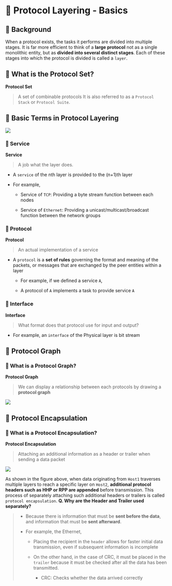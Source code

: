 # 💚 Protocol Layering - Basics
## 💛 Background
When a protocol exists, the tasks it performs are divided into multiple stages.
It is far more efficient to think of a **large protocol** not as a single monolithic entity, but as **divided into several distinct stages**. Each of these stages into which the protocol is divided is called a `layer`.
## 💛 What is the Protocol Set?
**Protocol Set**

> A set of combinable protocols
It is also referred to as a `Protocol Stack` or `Protocol Suite`.
## 💛 Basic Terms in Protocol Layering

![](https://prod-files-secure.s3.us-west-2.amazonaws.com/e7a75158-b9c4-4d57-84fa-9858bfaefc38/c3006fa0-702b-428b-9b68-f2fc396a5cd8/image.png?X-Amz-Algorithm=AWS4-HMAC-SHA256&X-Amz-Content-Sha256=UNSIGNED-PAYLOAD&X-Amz-Credential=ASIAZI2LB466RDA25RVM%2F20250928%2Fus-west-2%2Fs3%2Faws4_request&X-Amz-Date=20250928T225311Z&X-Amz-Expires=3600&X-Amz-Security-Token=IQoJb3JpZ2luX2VjED8aCXVzLXdlc3QtMiJGMEQCIFlFjpt7WVEkjL98SbRUV8mFmhQmXsylBIp1qPx90LZHAiANAtKzimSMPN2cc74lcc3Raab2QW33KbmHOPjYhlYsQCqIBAjI%2F%2F%2F%2F%2F%2F%2F%2F%2F%2F8BEAAaDDYzNzQyMzE4MzgwNSIME3whay%2FaS6qrWRGtKtwDJUBUK6wvTfQKyqNH3x3W6e9rRfUxm7XqcKOqTlsi7sNlf%2Ba5sQno%2BYpfXQO1j8Ex5ufeDFKHcvIv%2BPCj2NDO3GlemgLO23pnHgwsPKs048dEJXJVNHVpDq2A3gfbYN1iegaImpvVXPpN0RVfqy5G8yxBpVVN3A1uklByD3NoFaLuP6OTeumCkifYXvl00KeBkg3wPYZQbmvi6RUymbD0e5DaZLEnupRu6KlwU686xc%2FxOYsxPAzmH8oJp2YnxvBBteyGk4yIbLzb7sA%2FVnk4oO1lskWNh9oU1BSoDy3giNEGj8Llb9NOQIFtsPHGJ7OyNyWTV7Xd9b%2F%2F8YpsFQ%2BSgMO7Ul%2BTpKJPB4a1ihbjsK8%2FWFhhwQy0kpIxKEqBpc%2FLTw9s2QXrb9Rb4PKDbU1eAxxeJCgY7IW7hEG5ApV0U6pj16ONnL4CCRMTx%2FeVQiZG2b6OF%2B2tibZlUuCcRv%2Bz24nj9msXOK6atGdxaZtHP9KLpXjN62A1dD%2FwYLVaAvCVHEGncUBnooS0L147GBoIo5UgufBaPRD54jkeg0bdurHbdeOsXjl5hilHAbw4sJj5%2BlKNUEQtPoj2U%2FOZj7i73mbHcf3eKjorQ4m12lYyljzNASHw%2FPx%2FilH0mHMw1u%2FmxgY6pgFpQ7K0lAd2kYgAfamr88T0pxV6Dj5AzlFN8dWdtMJJIvWp87qAe9Hmvv2onal1Ca8z9jOkZN%2FFu4YbawtJfBO0Ghn3WCJzjko%2BFl%2Fvv%2FoF0fJjhfuOrd7%2F9RRjDJJgat%2B9VYHYvrFjGC%2BiK16LB09ZaRQe%2BId1HAV9MrgZnB7WvPiIeV3vUXQfkyf0zbDXEjGf8Wu4V34QGu4kkX%2F%2F8r90sySShrFn&X-Amz-Signature=0e37f94bc630130356f2bbd628d2a69a1ae9a7f22ab2d9d0411cb3337a361d24&X-Amz-SignedHeaders=host&x-amz-checksum-mode=ENABLED&x-id=GetObject)

### 🤍 Service
**Service**

> A job what the layer does.
- A `service` of the nth layer is provided to the (n+1)th layer

- For example,

    - Service of `TCP`: Providing a byte stream function between each nodes
    
    - Service of `Ethernet`: Providing a unicast/multicast/broadcast function between the network groups
    
### 🤍 Protocol
**Protocol**

> An actual implementation of a service
- A `protocol` is a **set of rules** governing the format and meaning of the packets, or messages that are exchanged by the peer entities within a layer

    - For example, if we defined a service `A`,
    
    - A protocol of `A` implements a task to provide service `A`
    
### 🤍 Interface
**Interface**

> What format does that protocol use for input and output?
- For example, an `interface` of the Physical layer is bit stream

## 💛 Protocol Graph
### 🤍 What is a Protocol Graph?
**Protocol Graph**

> We can display a relationship between each protocols by drawing a **protocol graph**

![](https://prod-files-secure.s3.us-west-2.amazonaws.com/e7a75158-b9c4-4d57-84fa-9858bfaefc38/0782ade9-d2f4-4765-a03d-45fb9a398866/image.png?X-Amz-Algorithm=AWS4-HMAC-SHA256&X-Amz-Content-Sha256=UNSIGNED-PAYLOAD&X-Amz-Credential=ASIAZI2LB466RDA25RVM%2F20250928%2Fus-west-2%2Fs3%2Faws4_request&X-Amz-Date=20250928T225311Z&X-Amz-Expires=3600&X-Amz-Security-Token=IQoJb3JpZ2luX2VjED8aCXVzLXdlc3QtMiJGMEQCIFlFjpt7WVEkjL98SbRUV8mFmhQmXsylBIp1qPx90LZHAiANAtKzimSMPN2cc74lcc3Raab2QW33KbmHOPjYhlYsQCqIBAjI%2F%2F%2F%2F%2F%2F%2F%2F%2F%2F8BEAAaDDYzNzQyMzE4MzgwNSIME3whay%2FaS6qrWRGtKtwDJUBUK6wvTfQKyqNH3x3W6e9rRfUxm7XqcKOqTlsi7sNlf%2Ba5sQno%2BYpfXQO1j8Ex5ufeDFKHcvIv%2BPCj2NDO3GlemgLO23pnHgwsPKs048dEJXJVNHVpDq2A3gfbYN1iegaImpvVXPpN0RVfqy5G8yxBpVVN3A1uklByD3NoFaLuP6OTeumCkifYXvl00KeBkg3wPYZQbmvi6RUymbD0e5DaZLEnupRu6KlwU686xc%2FxOYsxPAzmH8oJp2YnxvBBteyGk4yIbLzb7sA%2FVnk4oO1lskWNh9oU1BSoDy3giNEGj8Llb9NOQIFtsPHGJ7OyNyWTV7Xd9b%2F%2F8YpsFQ%2BSgMO7Ul%2BTpKJPB4a1ihbjsK8%2FWFhhwQy0kpIxKEqBpc%2FLTw9s2QXrb9Rb4PKDbU1eAxxeJCgY7IW7hEG5ApV0U6pj16ONnL4CCRMTx%2FeVQiZG2b6OF%2B2tibZlUuCcRv%2Bz24nj9msXOK6atGdxaZtHP9KLpXjN62A1dD%2FwYLVaAvCVHEGncUBnooS0L147GBoIo5UgufBaPRD54jkeg0bdurHbdeOsXjl5hilHAbw4sJj5%2BlKNUEQtPoj2U%2FOZj7i73mbHcf3eKjorQ4m12lYyljzNASHw%2FPx%2FilH0mHMw1u%2FmxgY6pgFpQ7K0lAd2kYgAfamr88T0pxV6Dj5AzlFN8dWdtMJJIvWp87qAe9Hmvv2onal1Ca8z9jOkZN%2FFu4YbawtJfBO0Ghn3WCJzjko%2BFl%2Fvv%2FoF0fJjhfuOrd7%2F9RRjDJJgat%2B9VYHYvrFjGC%2BiK16LB09ZaRQe%2BId1HAV9MrgZnB7WvPiIeV3vUXQfkyf0zbDXEjGf8Wu4V34QGu4kkX%2F%2F8r90sySShrFn&X-Amz-Signature=e81d7f3db6950ea68912b5052648196fced2186b0eee169e3857cd5a8dfc23ce&X-Amz-SignedHeaders=host&x-amz-checksum-mode=ENABLED&x-id=GetObject)

## 💛 Protocol Encapsulation
### 🤍 What is a Protocol Encapsulation?
**Protocol Encapsulation**

> Attaching an additional information as a header or trailer when sending a data packet

![](https://prod-files-secure.s3.us-west-2.amazonaws.com/e7a75158-b9c4-4d57-84fa-9858bfaefc38/da603236-fea9-485c-ab3a-8ea173190383/image.png?X-Amz-Algorithm=AWS4-HMAC-SHA256&X-Amz-Content-Sha256=UNSIGNED-PAYLOAD&X-Amz-Credential=ASIAZI2LB466RDA25RVM%2F20250928%2Fus-west-2%2Fs3%2Faws4_request&X-Amz-Date=20250928T225311Z&X-Amz-Expires=3600&X-Amz-Security-Token=IQoJb3JpZ2luX2VjED8aCXVzLXdlc3QtMiJGMEQCIFlFjpt7WVEkjL98SbRUV8mFmhQmXsylBIp1qPx90LZHAiANAtKzimSMPN2cc74lcc3Raab2QW33KbmHOPjYhlYsQCqIBAjI%2F%2F%2F%2F%2F%2F%2F%2F%2F%2F8BEAAaDDYzNzQyMzE4MzgwNSIME3whay%2FaS6qrWRGtKtwDJUBUK6wvTfQKyqNH3x3W6e9rRfUxm7XqcKOqTlsi7sNlf%2Ba5sQno%2BYpfXQO1j8Ex5ufeDFKHcvIv%2BPCj2NDO3GlemgLO23pnHgwsPKs048dEJXJVNHVpDq2A3gfbYN1iegaImpvVXPpN0RVfqy5G8yxBpVVN3A1uklByD3NoFaLuP6OTeumCkifYXvl00KeBkg3wPYZQbmvi6RUymbD0e5DaZLEnupRu6KlwU686xc%2FxOYsxPAzmH8oJp2YnxvBBteyGk4yIbLzb7sA%2FVnk4oO1lskWNh9oU1BSoDy3giNEGj8Llb9NOQIFtsPHGJ7OyNyWTV7Xd9b%2F%2F8YpsFQ%2BSgMO7Ul%2BTpKJPB4a1ihbjsK8%2FWFhhwQy0kpIxKEqBpc%2FLTw9s2QXrb9Rb4PKDbU1eAxxeJCgY7IW7hEG5ApV0U6pj16ONnL4CCRMTx%2FeVQiZG2b6OF%2B2tibZlUuCcRv%2Bz24nj9msXOK6atGdxaZtHP9KLpXjN62A1dD%2FwYLVaAvCVHEGncUBnooS0L147GBoIo5UgufBaPRD54jkeg0bdurHbdeOsXjl5hilHAbw4sJj5%2BlKNUEQtPoj2U%2FOZj7i73mbHcf3eKjorQ4m12lYyljzNASHw%2FPx%2FilH0mHMw1u%2FmxgY6pgFpQ7K0lAd2kYgAfamr88T0pxV6Dj5AzlFN8dWdtMJJIvWp87qAe9Hmvv2onal1Ca8z9jOkZN%2FFu4YbawtJfBO0Ghn3WCJzjko%2BFl%2Fvv%2FoF0fJjhfuOrd7%2F9RRjDJJgat%2B9VYHYvrFjGC%2BiK16LB09ZaRQe%2BId1HAV9MrgZnB7WvPiIeV3vUXQfkyf0zbDXEjGf8Wu4V34QGu4kkX%2F%2F8r90sySShrFn&X-Amz-Signature=579d8bb346220ad6b175ba02577f6deb464fd39398fd85123e9379a7048252f0&X-Amz-SignedHeaders=host&x-amz-checksum-mode=ENABLED&x-id=GetObject)

As shown in the figure above, when data originating from `Host1` traverses multiple layers to reach a specific layer on `Host2`, **additional protocol headers such as HHP or RPP are appended** before transmission. 
This process of separately attaching such additional headers or trailers is called `protocol encapsulation`. 
**Q. Why are the Header and Trailer used separately?**

> - Because there is information that must be **sent before the data**, and information that must be **sent afterward**.
> 
> - For example, the Ethernet,
> 
>     - Placing the recipient in the `header` allows for faster initial data transmission, even if subsequent information is incomplete
>     
>     - On the other hand, in the case of CRC, it must be placed in the `trailer` because it must be checked after all the data has been transmitted.
>     
>         - CRC:  Checks whether the data arrived correctly
>         
